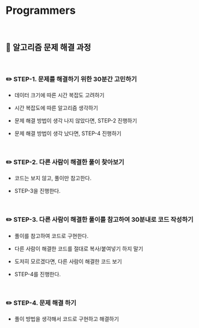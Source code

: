 # Programmers

<br>

## :book: 알고리즘 문제 해결 과정

<br>

### :pencil2: STEP-1. 문제를 해결하기 위한 30분간 고민하기

* 데이터 크기에 따른 시간 복잡도 고려하기

* 시간 복잡도에 따른 알고리즘 생각하기

* 문제 해결 방법이 생각 나지 않았다면, STEP-2 진행하기

* 문제 해결 방법이 생각 났다면, STEP-4 진행하기

<br>

### :pencil2: STEP-2. 다른 사람이 해결한 풀이 찾아보기

* 코드는 보지 않고, 풀이만 참고한다.

* STEP-3을 진행한다.

<br>

### :pencil2: STEP-3. 다른 사람이 해결한 풀이를 참고하여 30분내로 코드 작성하기

* 풀이를 참고하여 코드로 구현한다.

* 다른 사람이 해결한 코드를 절대로 복사/붙여넣기 하지 말기

* 도저히 모르겠다면, 다른 사람이 해결한 코드 보기

* STEP-4를 진행한다.

<br>

### :pencil2: STEP-4. 문제 해결 하기

* 풀이 방법을 생각해서 코드로 구현하고 해결하기